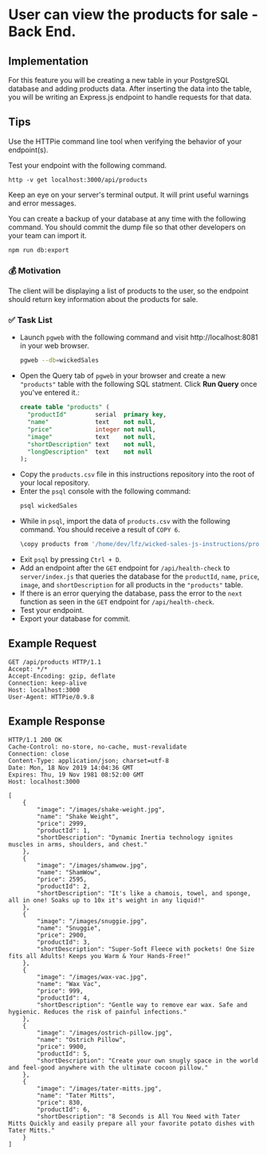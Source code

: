 # User can view the products for sale - Back End.

## Implementation

For this feature you will be creating a new table in your PostgreSQL database and adding products data. After inserting the data into the table, you will be writing an Express.js endpoint to handle requests for that data.

## Tips

Use the HTTPie command line tool when verifying the behavior of your endpoint(s).

Test your endpoint with the following command.

```
http -v get localhost:3000/api/products
```

Keep an eye on your server's terminal output. It will print useful warnings and error messages.

You can create a backup of your database at any time with the following command. You should commit the dump file so that other developers on your team can import it.

```
npm run db:export
```

### 💰 Motivation

The client will be displaying a list of products to the user, so the endpoint should return key information about the products for sale.

### ✅ Task List

- Launch `pgweb` with the following command and visit http://localhost:8081 in your web browser.
    ```bash
    pgweb --db=wickedSales
    ```
- Open the Query tab of `pgweb` in your browser and create a new `"products"` table with the following SQL statment. Click **Run Query** once you've entered it.:
    ```sql
    create table "products" (
      "productId"        serial  primary key,
      "name"             text    not null,
      "price"            integer not null,
      "image"            text    not null,
      "shortDescription" text    not null,
      "longDescription"  text    not null
    );
    ```
- Copy the `products.csv` file in this instructions repository into the root of your local repository.
- Enter the `psql` console with the following command:
    ```bash
    psql wickedSales
    ```
- While in `psql`, import the data of `products.csv` with the following command. You should receive a result of `COPY 6`.
    ```bash
    \copy products from '/home/dev/lfz/wicked-sales-js-instructions/products.csv' delimiter ',' csv header;
    ```
- Exit `psql` by pressing `Ctrl + D`.
- Add an endpoint after the `GET` endpoint for `/api/health-check` to `server/index.js` that queries the database for the `productId`, `name`, `price`, `image`, and `shortDescription` for all products in the `"products"` table.
- If there is an error querying the database, pass the error to the `next` function as seen in the `GET` endpoint for `/api/health-check`.
- Test your endpoint.
- Export your database for commit.

## Example Request

```
GET /api/products HTTP/1.1
Accept: */*
Accept-Encoding: gzip, deflate
Connection: keep-alive
Host: localhost:3000
User-Agent: HTTPie/0.9.8

```

## Example Response

```
HTTP/1.1 200 OK
Cache-Control: no-store, no-cache, must-revalidate
Connection: close
Content-Type: application/json; charset=utf-8
Date: Mon, 18 Nov 2019 14:04:36 GMT
Expires: Thu, 19 Nov 1981 08:52:00 GMT
Host: localhost:3000

[
    {
        "image": "/images/shake-weight.jpg",
        "name": "Shake Weight",
        "price": 2999,
        "productId": 1,
        "shortDescription": "Dynamic Inertia technology ignites muscles in arms, shoulders, and chest."
    },
    {
        "image": "/images/shamwow.jpg",
        "name": "ShamWow",
        "price": 2595,
        "productId": 2,
        "shortDescription": "It's like a chamois, towel, and sponge, all in one! Soaks up to 10x it's weight in any liquid!"
    },
    {
        "image": "/images/snuggie.jpg",
        "name": "Snuggie",
        "price": 2900,
        "productId": 3,
        "shortDescription": "Super-Soft Fleece with pockets! One Size fits all Adults! Keeps you Warm & Your Hands-Free!"
    },
    {
        "image": "/images/wax-vac.jpg",
        "name": "Wax Vac",
        "price": 999,
        "productId": 4,
        "shortDescription": "Gentle way to remove ear wax. Safe and hygienic. Reduces the risk of painful infections."
    },
    {
        "image": "/images/ostrich-pillow.jpg",
        "name": "Ostrich Pillow",
        "price": 9900,
        "productId": 5,
        "shortDescription": "Create your own snugly space in the world and feel-good anywhere with the ultimate cocoon pillow."
    },
    {
        "image": "/images/tater-mitts.jpg",
        "name": "Tater Mitts",
        "price": 830,
        "productId": 6,
        "shortDescription": "8 Seconds is All You Need with Tater Mitts Quickly and easily prepare all your favorite potato dishes with Tater Mitts."
    }
]

```
